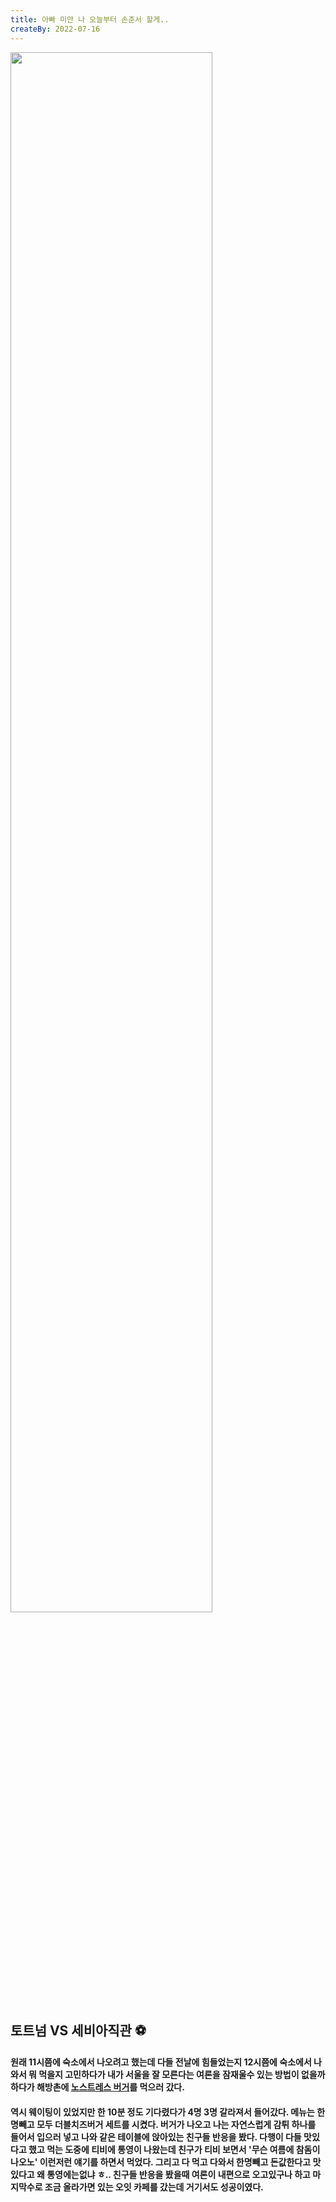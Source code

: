 ```yaml
---
title: 아빠 미안 나 오늘부터 손준서 할게..
createBy: 2022-07-16
---
```

<img style="width:80%; filter: brightness(.9);" src="https://user-images.githubusercontent.com/70473267/179458105-f2dd87cd-2002-4fa8-af37-a52d106fb2fb.jpeg">


## 토트넘 VS 세비아직관 ⚽
#### 원래 11시쯤에 숙소에서 나오려고 했는데 다들 전날에 힘들었는지 12시쯤에 숙소에서 나와서 뭐 먹을지 고민하다가 내가 서울을 잘 모른다는 여론을 잠재울수 있는 방법이 없을까 하다가 해방촌에 [노스트레스 버거](https://map.naver.com/v5/entry/place/1721419811?c=14136170.5250526,4515181.7898786,13,0,0,0,dh&placePath=%2Fhome&entry=plt)를 먹으러 갔다. 
#### 역시 웨이팅이 있었지만 한 10분 정도 기다렸다가 4명 3명 갈라져서 들어갔다. 메뉴는 한명빼고 모두 더블치즈버거 세트를 시켰다. 버거가 나오고 나는 자연스럽게 감튀 하나를 들어서 입으러 넣고 나와 같은 테이블에 앉아있는 친구들 반응을 봤다. 다행이 다들 맛있다고 했고 먹는 도중에 티비에 통영이 나왔는데 친구가 티비 보면서 '무슨 여름에 참돔이 나오노' 이런저런 얘기를 하면서 먹었다. 그리고 다 먹고 다와서 한명빼고 돈값한다고 맛있다고 왜 통영에는없냐 ㅎ.. 친구들 반응을 봤을때 여론이 내편으로 오고있구나 하고 마지막수로 조금 올라가면 있는 오잇 카페를 갔는데 거기서도 성공이였다.